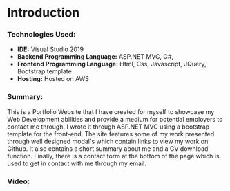 # Introduction	

### Technologies Used:

+ **IDE:** Visual Studio 2019
+ **Backend Programming Language:** ASP.NET MVC, C#,
+ **Frontend Programming Language:**  Html, Css, Javascript, JQuery, Bootstrap template
+ **Hosting:** Hosted on AWS

### Summary:
This is a Portfolio Website that I have created for myself to showcase my Web Development abilities and provide a medium for potential employers to contact me through. I wrote it through ASP.NET MVC using a bootstrap template for the front-end. The site features some of my work presented through well designed modal's which contain links to view my work on Github. It also contains a short summary about me and a CV download function. Finally, there is a contact form at the bottom of the page which is used to get in contact with me through my email.


### Video:
<a href="https://www.youtube.com/embed/3l2arO6yFr4" target="_BLANK"></a>
